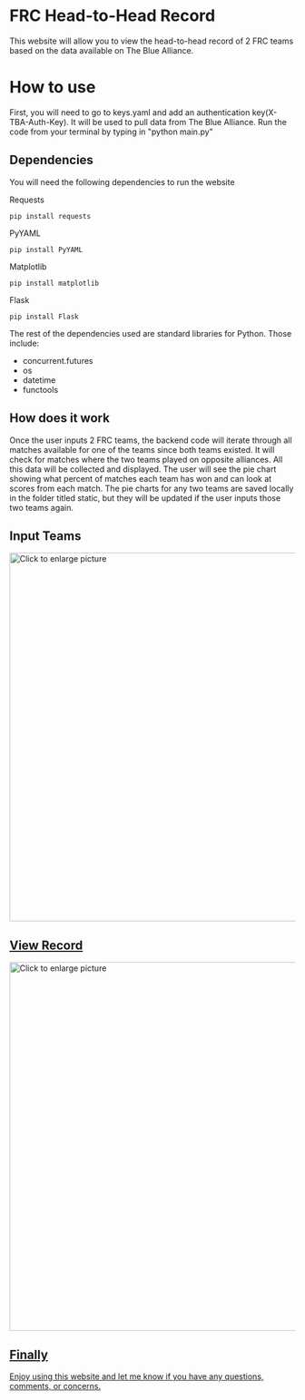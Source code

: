 # FRC Head-to-Head Record 

This website will allow you to view the head-to-head record of 2 FRC teams based on the data available on The Blue Alliance. 


# How to use

First, you will need to go to keys.yaml and add an authentication key(X-TBA-Auth-Key). It will be used to pull data from The Blue Alliance. Run the code from your terminal by typing in "python main.py"

## Dependencies
You will need the following dependencies to run the website

Requests
```
pip install requests
```
PyYAML
```
pip install PyYAML
```
Matplotlib
```
pip install matplotlib
```

Flask
```
pip install Flask
```

The rest of the dependencies used are standard libraries for Python.
Those include:
- concurrent.futures
- os
- datetime
- functools


## How does it work
Once the user inputs 2 FRC teams, the backend code will iterate through all matches available for one of the teams since both teams existed. It will check for matches where the two teams played on opposite alliances. All this data will be collected and displayed. The user will see the pie chart showing what percent of matches each team has won and can look at scores from each match. The pie charts for any two teams are saved locally in the folder titled static, but they will be updated if the user inputs those two teams again.

## Input Teams
<a href="https://drive.google.com/uc?export=view&id=<FILEID>"><img src="https://drive.google.com/uc?export=view&id=1hcSJw_dicGwlK-qTbPse1tIbBIx2nssy" style="width: 650px; max-width: 100%; height: auto" title="Click to enlarge picture"/>

## View Record
<a href="https://drive.google.com/uc?export=view&id=<FILEID>"><img src="https://drive.google.com/uc?export=view&id=1gmRDvPIb7ppb4Bd6T0OQnI0FduE5vXlB" style="width: 650px; max-width: 100%; height: auto" title="Click to enlarge picture"/>

## Finally
Enjoy using this website and let me know if you have any questions, comments, or concerns.